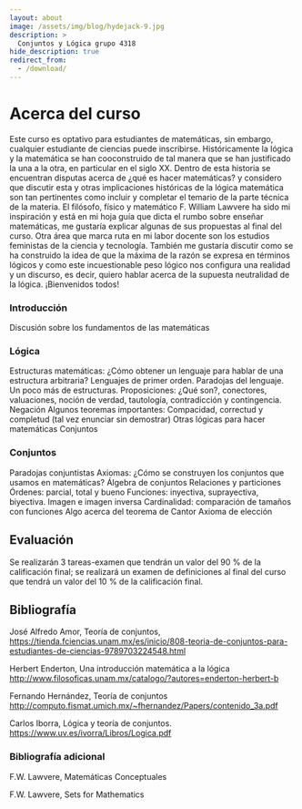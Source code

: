 ```yaml
---
layout: about
image: /assets/img/blog/hydejack-9.jpg
description: >
  Conjuntos y Lógica grupo 4318
hide_description: true
redirect_from:
  - /download/
---
```


# Acerca del curso
Este curso es optativo para estudiantes de matemáticas, sin embargo, cualquier estudiante de ciencias puede inscribirse. Históricamente la lógica y la matemática se han cooconstruido de tal manera que se han justificado la una a la otra, en particular en el siglo XX. Dentro de esta historia se encuentran disputas acerca de ¿qué es hacer matemáticas? y considero que discutir esta y otras implicaciones históricas de la lógica matemática son tan pertinentes como incluir y completar el temario de la parte técnica de la materia. El filósofo, físico y matemático F. William Lawvere ha sido mi inspiración y está en mi hoja guía que dicta el rumbo sobre enseñar matemáticas, me gustaría explicar algunas de sus propuestas al final del curso. Otra área que marca ruta en mi labor docente son los estudios feministas de la ciencia y tecnología. También me gustaría discutir como se ha construido la idea de que la máxima de la razón se expresa en términos lógicos y como este incuestionable peso lógico nos configura una realidad y un discurso, es decir, quiero hablar acerca de la supuesta neutralidad de la lógica. ¡Bienvenidos todos!

### Introducción

Discusión sobre los fundamentos de las matemáticas

### Lógica

Estructuras matemáticas: ¿Cómo obtener un lenguaje para hablar de una estructura arbitraria?
Lenguajes de primer orden. Paradojas del lenguaje. Un poco más de estructuras.
Proposiciones: ¿Qué son?, conectores, valuaciones, noción de verdad, tautología, contradicción y contingencia. Negación
Algunos teoremas importantes: Compacidad, correctud y completud (tal vez enunciar sin demostrar)
Otras lógicas para hacer matemáticas
Conjuntos

### Conjuntos

Paradojas conjuntistas
Axiomas: ¿Cómo se construyen los conjuntos que usamos en matemáticas?
Álgebra de conjuntos
Relaciones y particiones
Órdenes: parcial, total y bueno
Funciones: inyectiva, suprayectiva, biyectiva. Imagen e imagen inversa
Cardinalidad: comparación de tamaños con funciones
Algo acerca del teorema de Cantor
Axioma de elección

## Evaluación
Se realizarán 3 tareas-examen que tendrán un valor del 90 % de la calificación final; se realizará un examen de definiciones al final del curso que tendrá un valor del 10 % de la calificación final.

## Bibliografía

José Alfredo Amor, Teoría de conjuntos, https://tienda.fciencias.unam.mx/es/inicio/808-teoria-de-conjuntos-para-estudiantes-de-ciencias-9789703224548.html

Herbert Enderton, Una introducción matemática a la lógica http://www.filosoficas.unam.mx/catalogo/?autores=enderton-herbert-b

Fernando Hernández, Teoría de conjuntos http://computo.fismat.umich.mx/~fhernandez/Papers/contenido_3a.pdf

Carlos Iborra, Lógica y teoría de conjuntos. https://www.uv.es/ivorra/Libros/Logica.pdf

### Bibliografía adicional

F.W. Lawvere, Matemáticas Conceptuales

F.W. Lawvere, Sets for Mathematics
